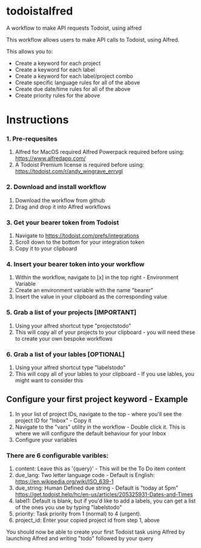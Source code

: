 # todoistalfred
A workflow to make API requests Todoist, using alfred

This workflow allows users to make API calls to Todoist, using Alfred. 

This allows you to:

- Create a keyword for each project
- Create a keyword for each label
- Create a keyword for each label/project combo
- Create specific language rules for all of the above
- Create due date/time rules for all of the above
- Create priority rules for the above

# Instructions
### 1. Pre-requesites
1. Alfred for MacOS required Alfred Powerpack required before using: https://www.alfredapp.com/
2. A Todoist Premium license is required before using: https://todoist.com/r/andy_wingrave_errvgl

### 2. Download and install workflow
1. Download the workflow from github
2. Drag and drop it into Alfred workflows

### 3. Get your bearer token from Todoist 
1. Navigate to https://todoist.com/prefs/integrations
2. Scroll down to the bottom for your integration token
3. Copy it to your clipboard

### 4. Insert your bearer token into your workflow
1. Within the workflow, navigate to [x] in the top right - Environment Variable
2. Create an environment variable with the name "bearer" 
3. Insert the value in your clipboard as the corresponding value

### 5. Grab a list of your projects [IMPORTANT]
1. Using your alfred shortcut type "projectstodo"
2. This will copy all of your projects to your clipboard - you will need these to create your own bespoke workflows

### 6. Grab a list of your lables [OPTIONAL]
1. Using your alfred shortcut type "labelstodo"
2. This will copy all of your lables to your clipboard - If you use lables, you might want to consider this 

## Configure your first project keyword - Example

1. In your list of project IDs, navigate to the top - where you'll see the project ID for "Inbox" - Copy it
2. Navigate to the "vars" utility in the workflow - Double click it. This is where we will configure the default behaviour for your Inbox
3. Configure your variables

### There are 6 configurable varibles:

1. content: Leave this as '{query}' - This will be the To Do item content
2. due_lang: Two letter language code - Default is English: https://en.wikipedia.org/wiki/ISO_639-1
3. due_string: Human Defined due string - Default is "today at 5pm" https://get.todoist.help/hc/en-us/articles/205325931-Dates-and-Times
4. label1: Default is blank, but if you'd like to add a labels, you can get a list of the ones you use by typing "labelstodo"
5. priority: Task priority from 1 (normal) to 4 (urgent).
6. project_id: Enter your copied project id from step 1, above

You should now be able to create your first Todoist task using Alfred by launching Alfred and writing 
"todo" followed by your query




